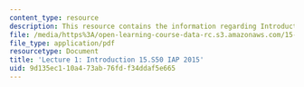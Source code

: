 ```yaml
---
content_type: resource
description: This resource contains the information regarding Introduction.
file: /media/https%3A/open-learning-course-data-rc.s3.amazonaws.com/15-s50-poker-theory-and-analytics-january-iap-2015/9d135ec110a473ab76fdf34ddaf5e665_MIT15_S50IAP15_L1_Intro.pdf
file_type: application/pdf
resourcetype: Document
title: 'Lecture 1: Introduction 15.S50 IAP 2015'
uid: 9d135ec1-10a4-73ab-76fd-f34ddaf5e665
---
```

